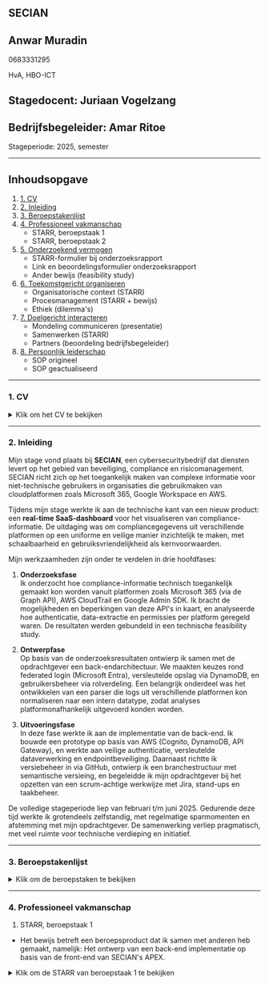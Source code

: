 ## SECIAN 

## Anwar Muradin 

0683331295 

HvA, HBO-ICT 

## Stagedocent: Juriaan Vogelzang 

## Bedrijfsbegeleider: Amar Ritoe 

Stageperiode: 2025, semester 
</details>

---
## Inhoudsopgave

1. [1. CV](#1-cv)  
2. [2. Inleiding](#2-inleiding)  
3. [3. Beroepstakenlijst](#3-beroepstakenlijst)  
4. [4. Professioneel vakmanschap](#4-professioneel-vakmanschap)  
   - STARR, beroepstaak 1  
   - STARR, beroepstaak 2  
5. [5. Onderzoekend vermogen](#5-onderzoekend-vermogen)  
   - STARR-formulier bij onderzoeksrapport  
   - Link en beoordelingsformulier onderzoeksrapport  
   - Ander bewijs (feasibility study)  
6. [6. Toekomstgericht organiseren](#6-toekomstgericht-organiseren)  
   - Organisatorische context (STARR)  
   - Procesmanagement (STARR + bewijs)  
   - Ethiek (dilemma's)  
7. [7. Doelgericht interacteren](#7-doelgericht-interacteren)  
   - Mondeling communiceren (presentatie)  
   - Samenwerken (STARR)  
   - Partners (beoordeling bedrijfsbegeleider)  
8. [8. Persoonlijk leiderschap](#8-persoonlijk-leiderschap)  
   - SOP origineel  
   - SOP geactualiseerd
</details>

---
### 1. CV

<details>
<summary>Klik om het CV te bekijken  </summary>
[Bekijk bestand](./evidence/CV)
</details>

--- 
### 2. Inleiding

Mijn stage vond plaats bij **SECIAN**, een cybersecuritybedrijf dat diensten levert op het gebied van beveiliging, compliance en risicomanagement. SECIAN richt zich op het toegankelijk maken van complexe informatie voor niet-technische gebruikers in organisaties die gebruikmaken van cloudplatformen zoals Microsoft 365, Google Workspace en AWS.

Tijdens mijn stage werkte ik aan de technische kant van een nieuw product: een **real-time SaaS-dashboard** voor het visualiseren van compliance-informatie. De uitdaging was om compliancegegevens uit verschillende platformen op een uniforme en veilige manier inzichtelijk te maken, met schaalbaarheid en gebruiksvriendelijkheid als kernvoorwaarden.

Mijn werkzaamheden zijn onder te verdelen in drie hoofdfases:

1. **Onderzoeksfase**  
    Ik onderzocht hoe compliance-informatie technisch toegankelijk gemaakt kon worden vanuit platformen zoals Microsoft 365 (via de Graph API), AWS CloudTrail en Google Admin SDK. Ik bracht de mogelijkheden en beperkingen van deze API's in kaart, en analyseerde hoe authenticatie, data-extractie en permissies per platform geregeld waren. De resultaten werden gebundeld in een technische feasibility study.
    
2. **Ontwerpfase**  
    Op basis van de onderzoeksresultaten ontwierp ik samen met de opdrachtgever een back-endarchitectuur. We maakten keuzes rond federated login (Microsoft Entra), versleutelde opslag via DynamoDB, en gebruikersbeheer via rolverdeling. Een belangrijk onderdeel was het ontwikkelen van een parser die logs uit verschillende platformen kon normaliseren naar een intern datatype, zodat analyses platformonafhankelijk uitgevoerd konden worden.
    
3. **Uitvoeringsfase**  
    In deze fase werkte ik aan de implementatie van de back-end. Ik bouwde een prototype op basis van AWS (Cognito, DynamoDB, API Gateway), en werkte aan veilige authenticatie, versleutelde dataverwerking en endpointbeveiliging. Daarnaast richtte ik versiebeheer in via GitHub, ontwierp ik een branchestructuur met semantische versieing, en begeleidde ik mijn opdrachtgever bij het opzetten van een scrum-achtige werkwijze met Jira, stand-ups en taakbeheer.
    

De volledige stageperiode liep van februari t/m juni 2025. Gedurende deze tijd werkte ik grotendeels zelfstandig, met regelmatige sparmomenten en afstemming met mijn opdrachtgever. De samenwerking verliep pragmatisch, met veel ruimte voor technische verdieping en initiatief.
</details>

---
### 3. Beroepstakenlijst

<details>
<summary>Klik om de beroepstaken te bekijken  </summary>
[Bekijk bestand](./evidence/beroepstaken-stage.pdf)
</details>

---
### 4. Professioneel vakmanschap

1. STARR, beroepstaak 1

* Het bewijs betreft een beroepsproduct dat ik samen met anderen heb gemaakt, namelijk: Het ontwerp van een back-end implementatie op basis van de front-end van SECIAN's APEX.

<details>
<summary>Klik om de STARR van beroepstaak 1 te bekijken  </summary>
[Bekijk bestand](./evidence/STARR Beroepstaak 1)

* Bewijs:

<details>
<summary>Klik om ontwerpdocument 1 te bekijken  </summary>
[Bekijk bestand](./evidence/designs/Tasks 1)

<details>
<summary>Klik om ontwerpdocument 2 te bekijken  </summary>
[Bekijk bestand](./evidence/designs/Tasks 2)

<details>
<summary>Klik om ontwerpdocument 3 te bekijken  </summary>
[Bekijk bestand](./evidence/designs/Tasks 3)

2. STARR, beroepstaak 2

*  Het bewijs betreft een beroepsproduct dat ik samen met anderen heb gemaakt, namelijk: Het realiseren van de ontworpen implementatie voor de back-end van SECIAN's APEX.

<details>
<summary>Klik om de STARR van beroepstaak 2 te bekijken  </summary>
[Bekijk bestand](./evidence/STARR Beroepstaak 2)

* Bewijs: Ik kan tijdens het assessment, of op aanvraag de (prive) repository laten zien en de applicatie in werking. Ik ben niet zeker over welk gedeelte van de (grote hoeveelheid) code en web config waardig bewijs is voor het hele product.
</details>

---
### 5. Onderzoekend vermogen
1. STARR formulier bij het onderzoeksrapport

<details>
<summary>Klik om de STARR van Procesmanagement te bekijken  </summary>
[Bekijk bestand](./evidence/STARR Onderzoeksrapport)]

	
2. Link en Beoordelingsformulier 	
	
<details>
<summary>Klik om het onderzoeksrapport te bekijken  </summary>
[Bekijk bestand](./evidence/Onderzoeksverslag.pdf)]


<details>
<summary>Klik om het beoordelingsformulier te bekijken  </summary>
[Bekijk bestand](./evidence/Beoordelingsformulier_onderzoeksrapport.pdf)

3. Ander bewijs:

<details>
<summary>Klik om de feasibility study te bekijken  </summary>
[Bekijk bestand](./evidence/Feasibility study)]

* Deze feasibility study heb ik gemaakt voor Amar, voor de start van de ontwerpfase.
---
### 6. Toekomstgericht organiseren
1. Organisatorische context:

<details>
<summary>Klik om de STARR van Organisatorische context te bekijken  </summary>
[Bekijk bestand](./evidence/STARR Organisatorische Context)]

2. Procesmanagement: 

<details>
<summary>Klik om de STARR van Procesmanagement te bekijken  </summary>
[Bekijk bestand](./evidence/STARR Procesmanagement)]

* Bewijs:

<details>
<summary>Klik om de Jira tijdlijn te bekijken  </summary>
![Ingesloten afbeelding](./evidence/jira.png)]

3. Ethiek

<details>
<summary>Klik om Etische dilemma's tijdens de stage te bekijken  </summary>
[Bekijk bestand](./evidence/Ethiek)]
</details>

---
### 7. Doelgericht interacteren

1. Mondeling communiceren: beoordelingsformulier stagepresentatie  

<details>
<summary>Klik om de beoordeling van de stagepresentatie te bekijken  </summary>
[Bekijk bestand](./evidence/beoordelingsformulier stagepresentatie.pdf)]

2. Samenwerken: 

<details>
<summary>Klik om de STARR van Samenwerken te bekijken  </summary>
[Bekijk bestand](./evidence/STARR Samenwerken)]


3. Partners: tussentijdse en eindbeoordeling bedrijfsbegeleider 

<details>
<summary>Klik om de eindbeoordeling van de bedrijfsbegeleider te bekijken  </summary>
[Bekijk bestand](./evidence/beoordelingsformulier bedrijfsbegeleider eindbeoordeling.pdf)]

<details>
<summary>Klik om de tussentijdse beoordeling van de bedrijfsbegeleider te bekijken  </summary>
[Bekijk bestand](./evidence/beoordelingsformulier bedrijfsbegeleider tussentijds.pdf)]
</details>

---
### 8. Persoonlijk leiderschap
1. SOP:

<details>
<summary>Klik om het originele SOP te bekijken  </summary>
[Bekijk bestand](./evidence/SOP Origineel.md)

<details>
<summary>Klik om het geactualiseerde SOP te bekijken  </summary>
[Bekijk bestand](./evidence/SOP Geactualiseerd.md)